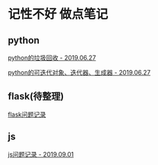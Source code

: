 # 记性不好 做点笔记

## python

[python的垃圾回收 - 2019.06.27](python的垃圾回收.md)

[python的可迭代对象、迭代器、生成器 - 2019.06.27](python中可迭代对象-迭代器-生成器.md)

## flask(待整理)

[flask问题记录](flask_learning.md)

## js

[js问题记录 - 2019.09.01](JavaScript_Learing.md)
